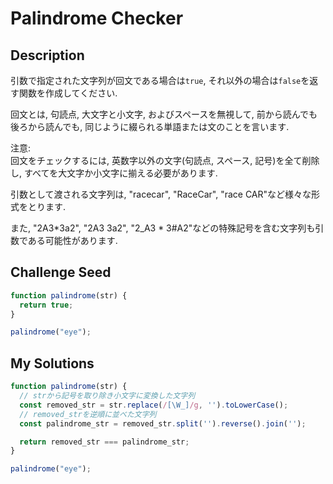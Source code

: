 # Palindrome Checker

## Description
引数で指定された文字列が回文である場合は`true`, それ以外の場合は`false`を返す関数を作成してください.

回文とは, 句読点, 大文字と小文字, およびスペースを無視して,
前から読んでも後ろから読んでも, 同じように綴られる単語または文のことを言います.

注意:<br/>
回文をチェックするには, 英数字以外の文字(句読点, スペース, 記号)を全て削除し,
すべてを大文字か小文字に揃える必要があります.

引数として渡される文字列は, "racecar", "RaceCar", "race CAR"など様々な形式をとります.

また, "2A3*3a2", "2A3 3a2", "2_A3 * 3#A2"などの特殊記号を含む文字列も引数である可能性があります.

## Challenge Seed
```js
function palindrome(str) {
  return true;
}

palindrome("eye");
```

## My Solutions
```js
function palindrome(str) {
  // strから記号を取り除き小文字に変換した文字列
  const removed_str = str.replace(/[\W_]/g, '').toLowerCase();
  // removed_strを逆順に並べた文字列
  const palindrome_str = removed_str.split('').reverse().join('');

  return removed_str === palindrome_str;
}

palindrome("eye");
```